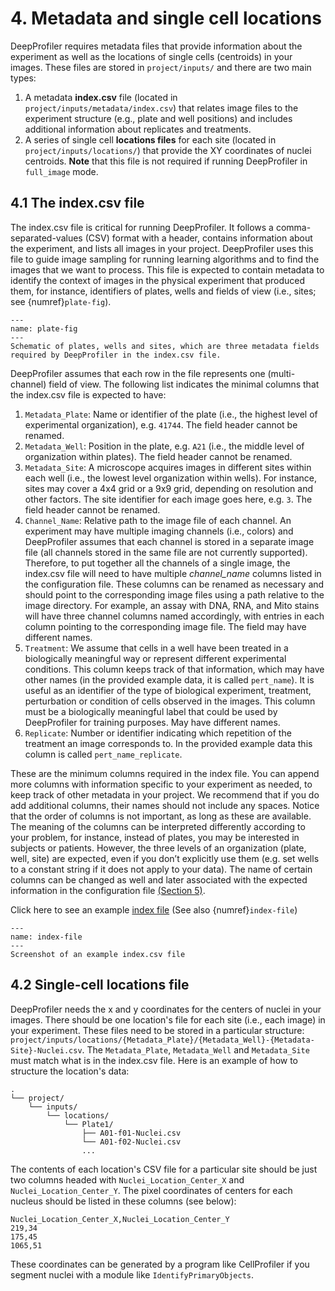 # 4. Metadata and single cell locations

DeepProfiler requires metadata files that provide information about the experiment as well as the locations of single cells (centroids) in your images. These files are stored in `project/inputs/` and there are two main types: 

1. A metadata **index.csv** file (located in `project/inputs/metadata/index.csv`) that relates image files to the experiment 
   structure (e.g., plate and well positions) and includes additional information about replicates and treatments.
2. A series of single cell **locations files** for each site (located in `project/inputs/locations/`) that provide the XY coordinates 
    of nuclei centroids. **Note** that this file is not required if running DeepProfiler in `full_image` mode.

## **4.1 The index.csv file**

The index.csv file is critical for running DeepProfiler. It follows a comma-separated-values (CSV) format with a header, 
contains information about the experiment, and lists all images in your project. DeepProfiler uses this file to guide image
sampling for running learning algorithms and to find the images that we want to process. This file is expected to contain 
metadata to identify the context of images in the physical experiment that produced them, for instance, identifiers of plates, 
wells and fields of view (i.e., sites; see {numref}`plate-fig`). 

```{figure} images/image3.png
---
name: plate-fig
---
Schematic of plates, wells and sites, which are three metadata fields required by DeepProfiler in the index.csv file.
```

DeepProfiler assumes that each row in the file represents one (multi-channel) field of 
view. The following list indicates the minimal columns that the index.csv file is expected to have:


1. `Metadata_Plate`: Name or identifier of the plate (i.e., the highest level of experimental organization), e.g. `41744`. The field header cannot be renamed.
2. `Metadata_Well`: Position in the plate, e.g. `A21` (i.e., the middle level of organization within plates). The field header cannot be renamed.
3. `Metadata_Site`: A microscope acquires images in different sites within each well (i.e., the lowest level organization 
    within wells). For instance, sites may cover a 4x4 grid or a 9x9 grid, depending on resolution and other factors. 
    The site identifier for each image goes here, e.g. `3`. The field header cannot be renamed.
4. `Channel_Name`: Relative path to the image file of each channel. An experiment may have multiple imaging channels 
    (i.e., colors) and DeepProfiler assumes that each channel is stored in a separate image file (all channels stored in 
    the same file are not currently supported). Therefore, to put together all the channels of a single image, the index.csv 
    file will need to have multiple _channel_name_ columns listed in the configuration file. These columns can be renamed as 
    necessary and should point to the corresponding image files using a path relative to the image directory. For example, 
    an assay with DNA, RNA, and Mito stains will have three channel columns named accordingly, with entries in each column 
    pointing to the corresponding image file. The field may have different names.
5. `Treatment`: We assume that cells in a well have been treated in a biologically meaningful way or represent different 
    experimental conditions. This column keeps track of that information, which may have other names (in the provided example 
    data, it is called `pert_name`). It is useful as an identifier of the type of biological experiment, treatment, perturbation 
    or condition of cells observed in the images. This column must be a biologically meaningful label that could be used by 
    DeepProfiler for training purposes. May have different names.
6. `Replicate`: Number or identifier indicating which repetition of the treatment an image corresponds to. In the provided 
    example data this column is called `pert_name_replicate`.

These are the minimum columns required in the index file. You can append more columns with information specific to your 
experiment as needed, to keep track of other metadata in your project. We recommend that if you do add additional columns, 
their names should not include any spaces. Notice that the order of columns is not important, as long as these are available. 
The meaning of the columns can be interpreted differently according to your problem, for instance, instead of plates, you may be 
interested in subjects or patients. However, the three levels of an organization 
(plate, well, site) are expected, even if you don’t explicitly use them (e.g. set wells to a constant string if it does not 
apply to your data). The name of certain columns can be changed as well and later associated with the expected information 
in the configuration file [(Section 5)](../docs/05-config.md).

Click here to see an example [index file](https://github.com/cytomining/DeepProfiler-handbook/blob/00f3b41e753a40a1e3854a75bd491b7c1864a4da/DeepProfiler-Handbook/assets/index.csv) (See also {numref}`index-file`)

```{figure} images/image4.png
---
name: index-file
---
Screenshot of an example index.csv file
```

## **4.2 Single-cell locations file**

DeepProfiler needs the x and y coordinates for the centers of nuclei in your images. There should be one location's file 
for each site (i.e., each image) in your experiment. These files need to be stored in a particular structure: 
`project/inputs/locations/{Metadata_Plate}/{Metadata_Well}-{Metadata-Site}-Nuclei.csv`. The `Metadata_Plate`, `Metadata_Well` 
and `Metadata_Site` must match what is in the index.csv file. Here is an example of how to structure the location's data: 

```
.
└── project/
    └── inputs/
        └── locations/
            └── Plate1/
                ├── A01-f01-Nuclei.csv
                └── A01-f02-Nuclei.csv
                ...
```

The contents of each location's CSV file for a particular site should be just two columns headed with `Nuclei_Location_Center_X` 
and `Nuclei_Location_Center_Y`. The pixel coordinates of centers for each nucleus should be listed in these columns (see below):

```
Nuclei_Location_Center_X,Nuclei_Location_Center_Y
219,34
175,45
1065,51
```

These coordinates can be generated by a program like CellProfiler if you segment nuclei with a module like `IdentifyPrimaryObjects`.
